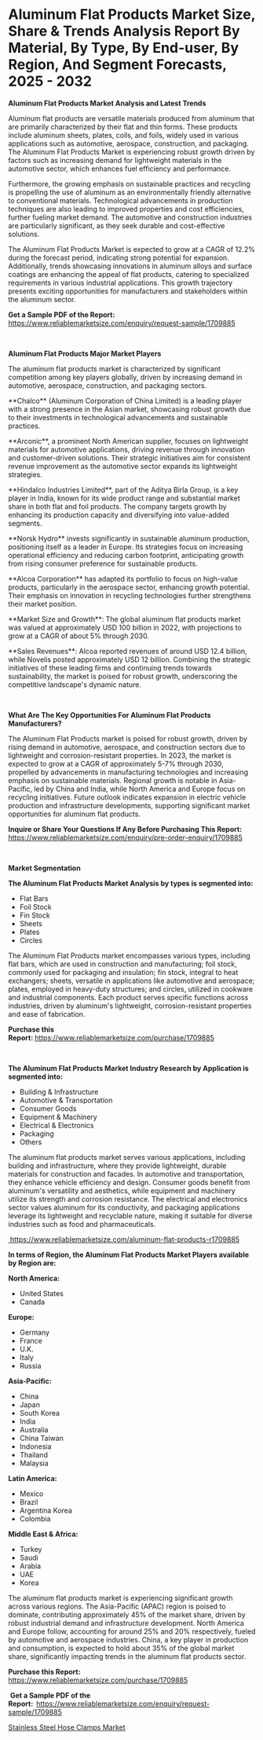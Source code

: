 <p><h1>Aluminum Flat Products Market Size, Share & Trends Analysis Report By Material, By Type, By End-user, By Region, And Segment Forecasts, 2025 - 2032</h1></p><p><strong>Aluminum Flat Products Market Analysis and Latest Trends</strong></p>
<p><p>Aluminum flat products are versatile materials produced from aluminum that are primarily characterized by their flat and thin forms. These products include aluminum sheets, plates, coils, and foils, widely used in various applications such as automotive, aerospace, construction, and packaging. The Aluminum Flat Products Market is experiencing robust growth driven by factors such as increasing demand for lightweight materials in the automotive sector, which enhances fuel efficiency and performance. </p><p>Furthermore, the growing emphasis on sustainable practices and recycling is propelling the use of aluminum as an environmentally friendly alternative to conventional materials. Technological advancements in production techniques are also leading to improved properties and cost efficiencies, further fueling market demand. The automotive and construction industries are particularly significant, as they seek durable and cost-effective solutions.</p><p>The Aluminum Flat Products Market is expected to grow at a CAGR of 12.2% during the forecast period, indicating strong potential for expansion. Additionally, trends showcasing innovations in aluminum alloys and surface coatings are enhancing the appeal of flat products, catering to specialized requirements in various industrial applications. This growth trajectory presents exciting opportunities for manufacturers and stakeholders within the aluminum sector.</p></p>
<p><strong>Get a Sample PDF of the Report:&nbsp;</strong> <a href="https://www.reliablemarketsize.com/enquiry/request-sample/1709885?utm_campaign=3508&utm_medium=2&utm_source=Github&utm_content=ia&utm_term=01042025&utm_id=aluminum-flat-products">https://www.reliablemarketsize.com/enquiry/request-sample/1709885</a></p>
<p>&nbsp;</p>
<p><strong>Aluminum Flat Products Major Market Players</strong></p>
<p><p>The aluminum flat products market is characterized by significant competition among key players globally, driven by increasing demand in automotive, aerospace, construction, and packaging sectors.</p><p>**Chalco** (Aluminum Corporation of China Limited) is a leading player with a strong presence in the Asian market, showcasing robust growth due to their investments in technological advancements and sustainable practices. </p><p>**Arconic**, a prominent North American supplier, focuses on lightweight materials for automotive applications, driving revenue through innovation and customer-driven solutions. Their strategic initiatives aim for consistent revenue improvement as the automotive sector expands its lightweight strategies.</p><p>**Hindalco Industries Limited**, part of the Aditya Birla Group, is a key player in India, known for its wide product range and substantial market share in both flat and foil products. The company targets growth by enhancing its production capacity and diversifying into value-added segments.</p><p>**Norsk Hydro** invests significantly in sustainable aluminum production, positioning itself as a leader in Europe. Its strategies focus on increasing operational efficiency and reducing carbon footprint, anticipating growth from rising consumer preference for sustainable products.</p><p>**Alcoa Corporation** has adapted its portfolio to focus on high-value products, particularly in the aerospace sector, enhancing growth potential. Their emphasis on innovation in recycling technologies further strengthens their market position.</p><p>**Market Size and Growth**: The global aluminum flat products market was valued at approximately USD 100 billion in 2022, with projections to grow at a CAGR of about 5% through 2030. </p><p>**Sales Revenues**: Alcoa reported revenues of around USD 12.4 billion, while Novelis posted approximately USD 12 billion. Combining the strategic initiatives of these leading firms and continuing trends towards sustainability, the market is poised for robust growth, underscoring the competitive landscape's dynamic nature.</p></p>
<p>&nbsp;</p>
<p><strong>What Are The Key Opportunities For Aluminum Flat Products Manufacturers?</strong></p>
<p><p>The Aluminum Flat Products market is poised for robust growth, driven by rising demand in automotive, aerospace, and construction sectors due to lightweight and corrosion-resistant properties. In 2023, the market is expected to grow at a CAGR of approximately 5-7% through 2030, propelled by advancements in manufacturing technologies and increasing emphasis on sustainable materials. Regional growth is notable in Asia-Pacific, led by China and India, while North America and Europe focus on recycling initiatives. Future outlook indicates expansion in electric vehicle production and infrastructure developments, supporting significant market opportunities for aluminum flat products.</p></p>
<p><strong>Inquire or Share Your Questions If Any Before Purchasing This Report:</strong> <a href="https://www.reliablemarketsize.com/enquiry/pre-order-enquiry/1709885?utm_campaign=3508&utm_medium=2&utm_source=Github&utm_content=ia&utm_term=01042025&utm_id=aluminum-flat-products">https://www.reliablemarketsize.com/enquiry/pre-order-enquiry/1709885</a></p>
<p>&nbsp;</p>
<p><strong>Market Segmentation</strong></p>
<p><strong>The Aluminum Flat Products Market Analysis by types is segmented into:</strong></p>
<p><ul><li>Flat Bars</li><li>Foil Stock</li><li>Fin Stock</li><li>Sheets</li><li>Plates</li><li>Circles</li></ul></p>
<p><p>The Aluminum Flat Products market encompasses various types, including flat bars, which are used in construction and manufacturing; foil stock, commonly used for packaging and insulation; fin stock, integral to heat exchangers; sheets, versatile in applications like automotive and aerospace; plates, employed in heavy-duty structures; and circles, utilized in cookware and industrial components. Each product serves specific functions across industries, driven by aluminum's lightweight, corrosion-resistant properties and ease of fabrication.</p></p>
<p><strong>Purchase this Report:&nbsp;</strong><a href="https://www.reliablemarketsize.com/purchase/1709885?utm_campaign=3508&utm_medium=2&utm_source=Github&utm_content=ia&utm_term=01042025&utm_id=aluminum-flat-products">https://www.reliablemarketsize.com/purchase/1709885</a></p>
<p>&nbsp;</p>
<p><strong>The Aluminum Flat Products Market Industry Research by Application is segmented into:</strong></p>
<p><ul><li>Building & Infrastructure</li><li>Automotive & Transportation</li><li>Consumer Goods</li><li>Equipment & Machinery</li><li>Electrical & Electronics</li><li>Packaging</li><li>Others</li></ul></p>
<p><p>The aluminum flat products market serves various applications, including building and infrastructure, where they provide lightweight, durable materials for construction and facades. In automotive and transportation, they enhance vehicle efficiency and design. Consumer goods benefit from aluminum's versatility and aesthetics, while equipment and machinery utilize its strength and corrosion resistance. The electrical and electronics sector values aluminum for its conductivity, and packaging applications leverage its lightweight and recyclable nature, making it suitable for diverse industries such as food and pharmaceuticals.</p></p>
<p><a href="https://www.reliablemarketsize.com/aluminum-flat-products-r1709885?utm_campaign=3508&utm_medium=2&utm_source=Github&utm_content=ia&utm_term=01042025&utm_id=aluminum-flat-products">&nbsp;https://www.reliablemarketsize.com/aluminum-flat-products-r1709885</a></p>
<p><strong>In terms of Region, the Aluminum Flat Products Market Players available by Region are:</strong></p>
<p>
    <p> <strong> North America: </strong>
        <ul>
            <li>United States</li>
            <li>Canada</li>
        </ul>
        </p> 
    <p> <strong> Europe: </strong>
        <ul>
            <li>Germany</li>
            <li>France</li>
            <li>U.K.</li>
            <li>Italy</li>
            <li>Russia</li>
        </ul>
        </p> 
    <p> <strong> Asia-Pacific: </strong>
        <ul>
            <li>China</li>
            <li>Japan</li>
            <li>South Korea</li>
            <li>India</li>
            <li>Australia</li>
            <li>China Taiwan</li>
            <li>Indonesia</li>
            <li>Thailand</li>
            <li>Malaysia</li>
        </ul>
        </p> 
    <p> <strong> Latin America: </strong>
        <ul>
            <li>Mexico</li>
            <li>Brazil</li>
            <li>Argentina Korea</li>
            <li>Colombia</li>
        </ul>
        </p> 
    <p> <strong> Middle East & Africa: </strong>
        <ul>
            <li>Turkey</li>
            <li>Saudi</li>
            <li>Arabia</li>
            <li>UAE</li>
            <li>Korea</li>
        </ul>
    </p>
    </p>
<p><p>The aluminum flat products market is experiencing significant growth across various regions. The Asia-Pacific (APAC) region is poised to dominate, contributing approximately 45% of the market share, driven by robust industrial demand and infrastructure development. North America and Europe follow, accounting for around 25% and 20% respectively, fueled by automotive and aerospace industries. China, a key player in production and consumption, is expected to hold about 35% of the global market share, significantly impacting trends in the aluminum flat products sector.</p></p>
<p><strong>Purchase this Report: </strong><a href="https://www.reliablemarketsize.com/purchase/1709885?utm_campaign=3508&utm_medium=2&utm_source=Github&utm_content=ia&utm_term=01042025&utm_id=aluminum-flat-products">https://www.reliablemarketsize.com/purchase/1709885</a></p>
<p>&nbsp;<strong>Get a Sample PDF of the Report:&nbsp;&nbsp;</strong><a href="https://www.reliablemarketsize.com/enquiry/request-sample/1709885?utm_campaign=3508&utm_medium=2&utm_source=Github&utm_content=ia&utm_term=01042025&utm_id=aluminum-flat-products">https://www.reliablemarketsize.com/enquiry/request-sample/1709885</a></p>
<p><strong></strong></p>
<p><p><a href="https://github.com/rigelciara0p/Market-Research-Report-List-1/blob/main/stainless-steel-hose-clamps-market.md?utm_campaign=3508&utm_medium=2&utm_source=Github&utm_content=ia&utm_term=01042025&utm_id=aluminum-flat-products">Stainless Steel Hose Clamps Market</a></p></p>